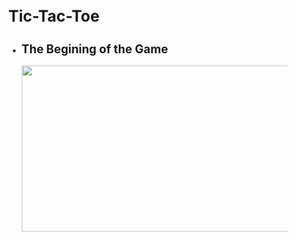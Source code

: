 ﻿# Tic-Tac-Toe


- ## The Begining of the Game
  <img align="left" width="500" height="300" src="https://i.hizliresim.com/hzAdxs.jpg">
